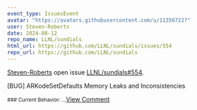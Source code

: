 ```yaml
---
event_type: IssuesEvent
avatar: "https://avatars.githubusercontent.com/u/11356722?"
user: Steven-Roberts
date: 2024-08-12
repo_name: LLNL/sundials
html_url: https://github.com/LLNL/sundials/issues/554
repo_url: https://github.com/LLNL/sundials
---
```


<a href='https://github.com/Steven-Roberts' target='_blank'>Steven-Roberts</a> open issue <a href='https://github.com/LLNL/sundials/issues/554' target='_blank'>LLNL/sundials#554</a>.

<p>[BUG] ARKodeSetDefaults Memory Leaks and Inconsistencies</p><small>### Current Behavior:...</small><a href='https://github.com/LLNL/sundials/issues/554' target='_blank'>View Comment</a>